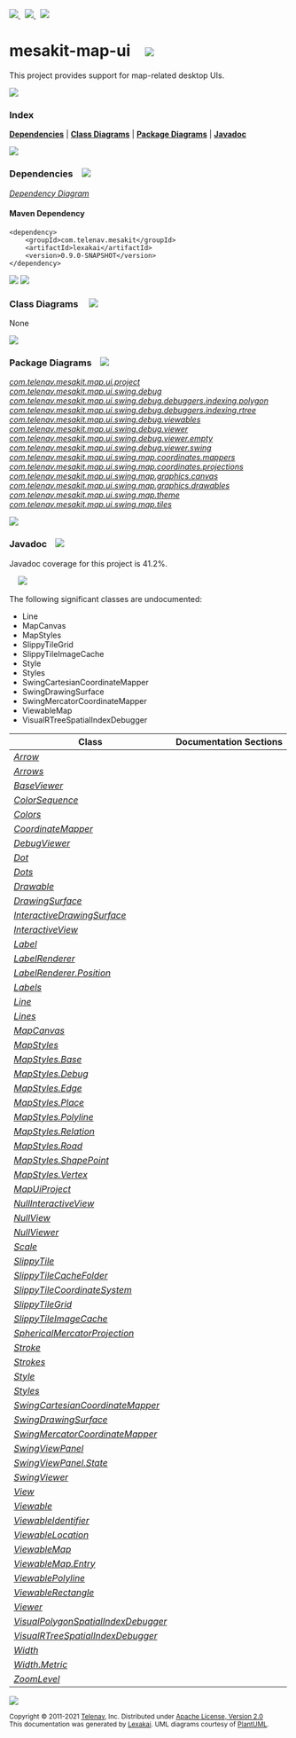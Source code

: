 [//]: # (start-user-text)

<a href="https://www.mesakit.org">
<img src="https://www.kivakit.org/images/web-32.png" srcset="https://www.kivakit.org/images/web-32-2x.png 2x"/>
</a>
&nbsp;
<a href="https://twitter.com/openmesakit">
<img src="https://www.kivakit.org/images/twitter-32.png" srcset="https://www.kivakit.org/images/twitter-32-2x.png 2x"/>
</a>
&nbsp;
<a href="https://mesakit.zulipchat.com">
<img src="https://www.kivakit.org/images/zulip-32.png" srcset="https://www.kivakit.org/images/zulip-32-2x.png 2x"/>
</a>

[//]: # (end-user-text)

# mesakit-map-ui &nbsp;&nbsp; <img src="https://www.kivakit.org/images/gears-32.png" srcset="https://www.kivakit.org/images/gears-32-2x.png 2x"/>

This project provides support for map-related desktop UIs.

<img src="https://www.kivakit.org/images/horizontal-line-512.png" srcset="https://www.kivakit.org/images/horizontal-line-512-2x.png 2x"/>

### Index



[**Dependencies**](#dependencies) | [**Class Diagrams**](#class-diagrams) | [**Package Diagrams**](#package-diagrams) | [**Javadoc**](#javadoc)

<img src="https://www.kivakit.org/images/horizontal-line-512.png" srcset="https://www.kivakit.org/images/horizontal-line-512-2x.png 2x"/>

### Dependencies <a name="dependencies"></a> &nbsp;&nbsp; <img src="https://www.kivakit.org/images/dependencies-32.png" srcset="https://www.kivakit.org/images/dependencies-32-2x.png 2x"/>

[*Dependency Diagram*](https://www.mesakit.org/lexakai/mesakit/mesakit-map/ui/documentation/diagrams/dependencies.svg)

#### Maven Dependency

    <dependency>
        <groupId>com.telenav.mesakit</groupId>
        <artifactId>lexakai</artifactId>
        <version>0.9.0-SNAPSHOT</version>
    </dependency>


<img src="https://www.kivakit.org/images/horizontal-line-128.png" srcset="https://www.kivakit.org/images/horizontal-line-128-2x.png 2x"/>

[//]: # (start-user-text)



[//]: # (end-user-text)

<img src="https://www.kivakit.org/images/horizontal-line-128.png" srcset="https://www.kivakit.org/images/horizontal-line-128-2x.png 2x"/>

### Class Diagrams <a name="class-diagrams"></a> &nbsp; &nbsp; <img src="https://www.kivakit.org/images/diagram-40.png" srcset="https://www.kivakit.org/images/diagram-40-2x.png 2x"/>

None

<img src="https://www.kivakit.org/images/horizontal-line-128.png" srcset="https://www.kivakit.org/images/horizontal-line-128-2x.png 2x"/>

### Package Diagrams <a name="package-diagrams"></a> &nbsp;&nbsp; <img src="https://www.kivakit.org/images/box-32.png" srcset="https://www.kivakit.org/images/box-32-2x.png 2x"/>

[*com.telenav.mesakit.map.ui.project*](https://www.mesakit.org/lexakai/mesakit/mesakit-map/ui/documentation/diagrams/com.telenav.mesakit.map.ui.project.svg)  
[*com.telenav.mesakit.map.ui.swing.debug*](https://www.mesakit.org/lexakai/mesakit/mesakit-map/ui/documentation/diagrams/com.telenav.mesakit.map.ui.swing.debug.svg)  
[*com.telenav.mesakit.map.ui.swing.debug.debuggers.indexing.polygon*](https://www.mesakit.org/lexakai/mesakit/mesakit-map/ui/documentation/diagrams/com.telenav.mesakit.map.ui.swing.debug.debuggers.indexing.polygon.svg)  
[*com.telenav.mesakit.map.ui.swing.debug.debuggers.indexing.rtree*](https://www.mesakit.org/lexakai/mesakit/mesakit-map/ui/documentation/diagrams/com.telenav.mesakit.map.ui.swing.debug.debuggers.indexing.rtree.svg)  
[*com.telenav.mesakit.map.ui.swing.debug.viewables*](https://www.mesakit.org/lexakai/mesakit/mesakit-map/ui/documentation/diagrams/com.telenav.mesakit.map.ui.swing.debug.viewables.svg)  
[*com.telenav.mesakit.map.ui.swing.debug.viewer*](https://www.mesakit.org/lexakai/mesakit/mesakit-map/ui/documentation/diagrams/com.telenav.mesakit.map.ui.swing.debug.viewer.svg)  
[*com.telenav.mesakit.map.ui.swing.debug.viewer.empty*](https://www.mesakit.org/lexakai/mesakit/mesakit-map/ui/documentation/diagrams/com.telenav.mesakit.map.ui.swing.debug.viewer.empty.svg)  
[*com.telenav.mesakit.map.ui.swing.debug.viewer.swing*](https://www.mesakit.org/lexakai/mesakit/mesakit-map/ui/documentation/diagrams/com.telenav.mesakit.map.ui.swing.debug.viewer.swing.svg)  
[*com.telenav.mesakit.map.ui.swing.map.coordinates.mappers*](https://www.mesakit.org/lexakai/mesakit/mesakit-map/ui/documentation/diagrams/com.telenav.mesakit.map.ui.swing.map.coordinates.mappers.svg)  
[*com.telenav.mesakit.map.ui.swing.map.coordinates.projections*](https://www.mesakit.org/lexakai/mesakit/mesakit-map/ui/documentation/diagrams/com.telenav.mesakit.map.ui.swing.map.coordinates.projections.svg)  
[*com.telenav.mesakit.map.ui.swing.map.graphics.canvas*](https://www.mesakit.org/lexakai/mesakit/mesakit-map/ui/documentation/diagrams/com.telenav.mesakit.map.ui.swing.map.graphics.canvas.svg)  
[*com.telenav.mesakit.map.ui.swing.map.graphics.drawables*](https://www.mesakit.org/lexakai/mesakit/mesakit-map/ui/documentation/diagrams/com.telenav.mesakit.map.ui.swing.map.graphics.drawables.svg)  
[*com.telenav.mesakit.map.ui.swing.map.theme*](https://www.mesakit.org/lexakai/mesakit/mesakit-map/ui/documentation/diagrams/com.telenav.mesakit.map.ui.swing.map.theme.svg)  
[*com.telenav.mesakit.map.ui.swing.map.tiles*](https://www.mesakit.org/lexakai/mesakit/mesakit-map/ui/documentation/diagrams/com.telenav.mesakit.map.ui.swing.map.tiles.svg)

<img src="https://www.kivakit.org/images/horizontal-line-128.png" srcset="https://www.kivakit.org/images/horizontal-line-128-2x.png 2x"/>

### Javadoc <a name="javadoc"></a> &nbsp;&nbsp; <img src="https://www.kivakit.org/images/books-32.png" srcset="https://www.kivakit.org/images/books-32-2x.png 2x"/>

Javadoc coverage for this project is 41.2%.  
  
&nbsp; &nbsp; <img src="https://www.kivakit.org/images/meter-40-96.png" srcset="https://www.kivakit.org/images/meter-40-96-2x.png 2x"/>


The following significant classes are undocumented:  

- Line  
- MapCanvas  
- MapStyles  
- SlippyTileGrid  
- SlippyTileImageCache  
- Style  
- Styles  
- SwingCartesianCoordinateMapper  
- SwingDrawingSurface  
- SwingMercatorCoordinateMapper  
- ViewableMap  
- VisualRTreeSpatialIndexDebugger

| Class | Documentation Sections |
|---|---|
| [*Arrow*](https://www.mesakit.org/javadoc/mesakit/lexakai/com/telenav/mesakit/map/ui/swing/map/graphics/drawables/Arrow.html) |  |  
| [*Arrows*](https://www.mesakit.org/javadoc/mesakit/lexakai/com/telenav/mesakit/map/ui/swing/map/theme/Arrows.html) |  |  
| [*BaseViewer*](https://www.mesakit.org/javadoc/mesakit/lexakai/com/telenav/mesakit/map/ui/swing/debug/viewer/BaseViewer.html) |  |  
| [*ColorSequence*](https://www.mesakit.org/javadoc/mesakit/lexakai/com/telenav/mesakit/map/ui/swing/debug/viewer/ColorSequence.html) |  |  
| [*Colors*](https://www.mesakit.org/javadoc/mesakit/lexakai/com/telenav/mesakit/map/ui/swing/debug/viewer/swing/Colors.html) |  |  
| [*CoordinateMapper*](https://www.mesakit.org/javadoc/mesakit/lexakai/com/telenav/mesakit/map/ui/swing/map/coordinates/mappers/CoordinateMapper.html) |  |  
| [*DebugViewer*](https://www.mesakit.org/javadoc/mesakit/lexakai/com/telenav/mesakit/map/ui/swing/debug/viewer/swing/DebugViewer.html) |  |  
| [*Dot*](https://www.mesakit.org/javadoc/mesakit/lexakai/com/telenav/mesakit/map/ui/swing/map/graphics/drawables/Dot.html) |  |  
| [*Dots*](https://www.mesakit.org/javadoc/mesakit/lexakai/com/telenav/mesakit/map/ui/swing/map/theme/Dots.html) |  |  
| [*Drawable*](https://www.mesakit.org/javadoc/mesakit/lexakai/com/telenav/mesakit/map/ui/swing/debug/Drawable.html) |  |  
| [*DrawingSurface*](https://www.mesakit.org/javadoc/mesakit/lexakai/com/telenav/mesakit/map/ui/swing/debug/DrawingSurface.html) |  |  
| [*InteractiveDrawingSurface*](https://www.mesakit.org/javadoc/mesakit/lexakai/com/telenav/mesakit/map/ui/swing/debug/InteractiveDrawingSurface.html) |  |  
| [*InteractiveView*](https://www.mesakit.org/javadoc/mesakit/lexakai/com/telenav/mesakit/map/ui/swing/debug/InteractiveView.html) |  |  
| [*Label*](https://www.mesakit.org/javadoc/mesakit/lexakai/com/telenav/mesakit/map/ui/swing/map/graphics/drawables/Label.html) |  |  
| [*LabelRenderer*](https://www.mesakit.org/javadoc/mesakit/lexakai/com/telenav/mesakit/map/ui/swing/debug/viewer/swing/LabelRenderer.html) |  |  
| [*LabelRenderer.Position*](https://www.mesakit.org/javadoc/mesakit/lexakai/com/telenav/mesakit/map/ui/swing/debug/viewer/swing/LabelRenderer.Position.html) |  |  
| [*Labels*](https://www.mesakit.org/javadoc/mesakit/lexakai/com/telenav/mesakit/map/ui/swing/map/theme/Labels.html) |  |  
| [*Line*](https://www.mesakit.org/javadoc/mesakit/lexakai/com/telenav/mesakit/map/ui/swing/map/graphics/drawables/Line.html) |  |  
| [*Lines*](https://www.mesakit.org/javadoc/mesakit/lexakai/com/telenav/mesakit/map/ui/swing/map/theme/Lines.html) |  |  
| [*MapCanvas*](https://www.mesakit.org/javadoc/mesakit/lexakai/com/telenav/mesakit/map/ui/swing/map/graphics/canvas/MapCanvas.html) |  |  
| [*MapStyles*](https://www.mesakit.org/javadoc/mesakit/lexakai/com/telenav/mesakit/map/ui/swing/map/theme/MapStyles.html) |  |  
| [*MapStyles.Base*](https://www.mesakit.org/javadoc/mesakit/lexakai/com/telenav/mesakit/map/ui/swing/map/theme/MapStyles.Base.html) |  |  
| [*MapStyles.Debug*](https://www.mesakit.org/javadoc/mesakit/lexakai/com/telenav/mesakit/map/ui/swing/map/theme/MapStyles.Debug.html) |  |  
| [*MapStyles.Edge*](https://www.mesakit.org/javadoc/mesakit/lexakai/com/telenav/mesakit/map/ui/swing/map/theme/MapStyles.Edge.html) |  |  
| [*MapStyles.Place*](https://www.mesakit.org/javadoc/mesakit/lexakai/com/telenav/mesakit/map/ui/swing/map/theme/MapStyles.Place.html) |  |  
| [*MapStyles.Polyline*](https://www.mesakit.org/javadoc/mesakit/lexakai/com/telenav/mesakit/map/ui/swing/map/theme/MapStyles.Polyline.html) |  |  
| [*MapStyles.Relation*](https://www.mesakit.org/javadoc/mesakit/lexakai/com/telenav/mesakit/map/ui/swing/map/theme/MapStyles.Relation.html) |  |  
| [*MapStyles.Road*](https://www.mesakit.org/javadoc/mesakit/lexakai/com/telenav/mesakit/map/ui/swing/map/theme/MapStyles.Road.html) |  |  
| [*MapStyles.ShapePoint*](https://www.mesakit.org/javadoc/mesakit/lexakai/com/telenav/mesakit/map/ui/swing/map/theme/MapStyles.ShapePoint.html) |  |  
| [*MapStyles.Vertex*](https://www.mesakit.org/javadoc/mesakit/lexakai/com/telenav/mesakit/map/ui/swing/map/theme/MapStyles.Vertex.html) |  |  
| [*MapUiProject*](https://www.mesakit.org/javadoc/mesakit/lexakai/com/telenav/mesakit/map/ui/project/MapUiProject.html) |  |  
| [*NullInteractiveView*](https://www.mesakit.org/javadoc/mesakit/lexakai/com/telenav/mesakit/map/ui/swing/debug/viewer/empty/NullInteractiveView.html) |  |  
| [*NullView*](https://www.mesakit.org/javadoc/mesakit/lexakai/com/telenav/mesakit/map/ui/swing/debug/viewer/empty/NullView.html) |  |  
| [*NullViewer*](https://www.mesakit.org/javadoc/mesakit/lexakai/com/telenav/mesakit/map/ui/swing/debug/viewer/empty/NullViewer.html) |  |  
| [*Scale*](https://www.mesakit.org/javadoc/mesakit/lexakai/com/telenav/mesakit/map/ui/swing/map/graphics/canvas/Scale.html) |  |  
| [*SlippyTile*](https://www.mesakit.org/javadoc/mesakit/lexakai/com/telenav/mesakit/map/ui/swing/map/tiles/SlippyTile.html) |  |  
| [*SlippyTileCacheFolder*](https://www.mesakit.org/javadoc/mesakit/lexakai/com/telenav/mesakit/map/ui/swing/map/tiles/SlippyTileCacheFolder.html) |  |  
| [*SlippyTileCoordinateSystem*](https://www.mesakit.org/javadoc/mesakit/lexakai/com/telenav/mesakit/map/ui/swing/map/tiles/SlippyTileCoordinateSystem.html) |  |  
| [*SlippyTileGrid*](https://www.mesakit.org/javadoc/mesakit/lexakai/com/telenav/mesakit/map/ui/swing/map/tiles/SlippyTileGrid.html) |  |  
| [*SlippyTileImageCache*](https://www.mesakit.org/javadoc/mesakit/lexakai/com/telenav/mesakit/map/ui/swing/map/tiles/SlippyTileImageCache.html) |  |  
| [*SphericalMercatorProjection*](https://www.mesakit.org/javadoc/mesakit/lexakai/com/telenav/mesakit/map/ui/swing/map/coordinates/projections/SphericalMercatorProjection.html) |  |  
| [*Stroke*](https://www.mesakit.org/javadoc/mesakit/lexakai/com/telenav/mesakit/map/ui/swing/map/graphics/canvas/Stroke.html) |  |  
| [*Strokes*](https://www.mesakit.org/javadoc/mesakit/lexakai/com/telenav/mesakit/map/ui/swing/map/theme/Strokes.html) |  |  
| [*Style*](https://www.mesakit.org/javadoc/mesakit/lexakai/com/telenav/mesakit/map/ui/swing/map/graphics/canvas/Style.html) |  |  
| [*Styles*](https://www.mesakit.org/javadoc/mesakit/lexakai/com/telenav/mesakit/map/ui/swing/map/theme/Styles.html) |  |  
| [*SwingCartesianCoordinateMapper*](https://www.mesakit.org/javadoc/mesakit/lexakai/com/telenav/mesakit/map/ui/swing/map/coordinates/mappers/SwingCartesianCoordinateMapper.html) |  |  
| [*SwingDrawingSurface*](https://www.mesakit.org/javadoc/mesakit/lexakai/com/telenav/mesakit/map/ui/swing/debug/viewer/swing/SwingDrawingSurface.html) |  |  
| [*SwingMercatorCoordinateMapper*](https://www.mesakit.org/javadoc/mesakit/lexakai/com/telenav/mesakit/map/ui/swing/map/coordinates/mappers/SwingMercatorCoordinateMapper.html) |  |  
| [*SwingViewPanel*](https://www.mesakit.org/javadoc/mesakit/lexakai/com/telenav/mesakit/map/ui/swing/debug/viewer/swing/SwingViewPanel.html) |  |  
| [*SwingViewPanel.State*](https://www.mesakit.org/javadoc/mesakit/lexakai/com/telenav/mesakit/map/ui/swing/debug/viewer/swing/SwingViewPanel.State.html) |  |  
| [*SwingViewer*](https://www.mesakit.org/javadoc/mesakit/lexakai/com/telenav/mesakit/map/ui/swing/debug/viewer/swing/SwingViewer.html) |  |  
| [*View*](https://www.mesakit.org/javadoc/mesakit/lexakai/com/telenav/mesakit/map/ui/swing/debug/View.html) |  |  
| [*Viewable*](https://www.mesakit.org/javadoc/mesakit/lexakai/com/telenav/mesakit/map/ui/swing/debug/Viewable.html) |  |  
| [*ViewableIdentifier*](https://www.mesakit.org/javadoc/mesakit/lexakai/com/telenav/mesakit/map/ui/swing/debug/ViewableIdentifier.html) |  |  
| [*ViewableLocation*](https://www.mesakit.org/javadoc/mesakit/lexakai/com/telenav/mesakit/map/ui/swing/debug/viewables/ViewableLocation.html) |  |  
| [*ViewableMap*](https://www.mesakit.org/javadoc/mesakit/lexakai/com/telenav/mesakit/map/ui/swing/debug/viewer/ViewableMap.html) |  |  
| [*ViewableMap.Entry*](https://www.mesakit.org/javadoc/mesakit/lexakai/com/telenav/mesakit/map/ui/swing/debug/viewer/ViewableMap.Entry.html) |  |  
| [*ViewablePolyline*](https://www.mesakit.org/javadoc/mesakit/lexakai/com/telenav/mesakit/map/ui/swing/debug/viewables/ViewablePolyline.html) |  |  
| [*ViewableRectangle*](https://www.mesakit.org/javadoc/mesakit/lexakai/com/telenav/mesakit/map/ui/swing/debug/viewables/ViewableRectangle.html) |  |  
| [*Viewer*](https://www.mesakit.org/javadoc/mesakit/lexakai/com/telenav/mesakit/map/ui/swing/debug/Viewer.html) |  |  
| [*VisualPolygonSpatialIndexDebugger*](https://www.mesakit.org/javadoc/mesakit/lexakai/com/telenav/mesakit/map/ui/swing/debug/debuggers/indexing/polygon/VisualPolygonSpatialIndexDebugger.html) |  |  
| [*VisualRTreeSpatialIndexDebugger*](https://www.mesakit.org/javadoc/mesakit/lexakai/com/telenav/mesakit/map/ui/swing/debug/debuggers/indexing/rtree/VisualRTreeSpatialIndexDebugger.html) |  |  
| [*Width*](https://www.mesakit.org/javadoc/mesakit/lexakai/com/telenav/mesakit/map/ui/swing/map/graphics/canvas/Width.html) |  |  
| [*Width.Metric*](https://www.mesakit.org/javadoc/mesakit/lexakai/com/telenav/mesakit/map/ui/swing/map/graphics/canvas/Width.Metric.html) |  |  
| [*ZoomLevel*](https://www.mesakit.org/javadoc/mesakit/lexakai/com/telenav/mesakit/map/ui/swing/map/tiles/ZoomLevel.html) |  |  

[//]: # (start-user-text)



[//]: # (end-user-text)

<img src="https://www.kivakit.org/images/horizontal-line-512.png" srcset="https://www.kivakit.org/images/horizontal-line-512-2x.png 2x"/>

<sub>Copyright &#169; 2011-2021 [Telenav](http://telenav.com), Inc. Distributed under [Apache License, Version 2.0](LICENSE)</sub>  
<sub>This documentation was generated by [Lexakai](https://github.com/Telenav/lexakai). UML diagrams courtesy
of [PlantUML](http://plantuml.com).</sub>

